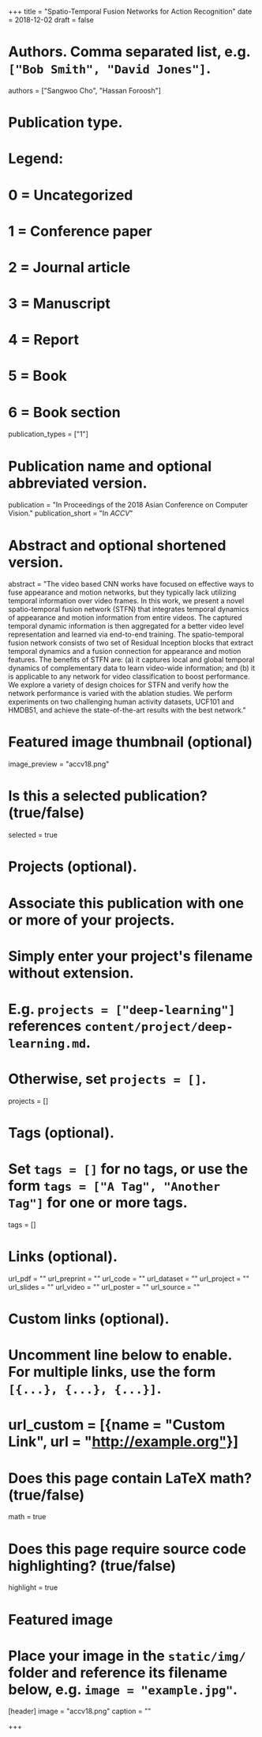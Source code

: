 +++
title = "Spatio-Temporal Fusion Networks for Action Recognition"
date = 2018-12-02
draft = false

# Authors. Comma separated list, e.g. `["Bob Smith", "David Jones"]`.
authors = ["Sangwoo Cho", "Hassan Foroosh"]

# Publication type.
# Legend:
# 0 = Uncategorized
# 1 = Conference paper
# 2 = Journal article
# 3 = Manuscript
# 4 = Report
# 5 = Book
# 6 = Book section
publication_types = ["1"]

# Publication name and optional abbreviated version.
publication = "In Proceedings of the 2018 Asian Conference on Computer Vision."
publication_short = "In *ACCV*"

# Abstract and optional shortened version.
abstract = "The video based CNN works have focused on effective ways to fuse appearance and motion networks, but they typically lack utilizing temporal information over video frames. In this work, we present a novel spatio-temporal fusion network (STFN) that integrates temporal dynamics of appearance and motion information from entire videos. The captured temporal dynamic information is then aggregated for a better video level representation and learned via end-to-end training. The spatio-temporal fusion network consists of two set of Residual Inception blocks that extract temporal dynamics and a fusion connection for appearance and motion features. The benefits of STFN are: (a) it captures local and global temporal dynamics of complementary data to learn video-wide information; and (b) it is applicable to any network for video classification to boost performance. We explore a variety of design choices for STFN and verify how the network performance is varied with the ablation studies. We perform experiments on two challenging human activity datasets, UCF101 and HMDB51, and achieve the state-of-the-art results with the best network."

# Featured image thumbnail (optional)
image_preview = "accv18.png"

# Is this a selected publication? (true/false)
selected = true

# Projects (optional).
#   Associate this publication with one or more of your projects.
#   Simply enter your project's filename without extension.
#   E.g. `projects = ["deep-learning"]` references `content/project/deep-learning.md`.
#   Otherwise, set `projects = []`.
projects = []

# Tags (optional).
#   Set `tags = []` for no tags, or use the form `tags = ["A Tag", "Another Tag"]` for one or more tags.
tags = []

# Links (optional).
url_pdf = ""
url_preprint = ""
url_code = ""
url_dataset = ""
url_project = ""
url_slides = ""
url_video = ""
url_poster = ""
url_source = ""

# Custom links (optional).
#   Uncomment line below to enable. For multiple links, use the form `[{...}, {...}, {...}]`.
# url_custom = [{name = "Custom Link", url = "http://example.org"}]

# Does this page contain LaTeX math? (true/false)
math = true

# Does this page require source code highlighting? (true/false)
highlight = true

# Featured image
# Place your image in the `static/img/` folder and reference its filename below, e.g. `image = "example.jpg"`.
[header]
image = "accv18.png"
caption = ""

+++

